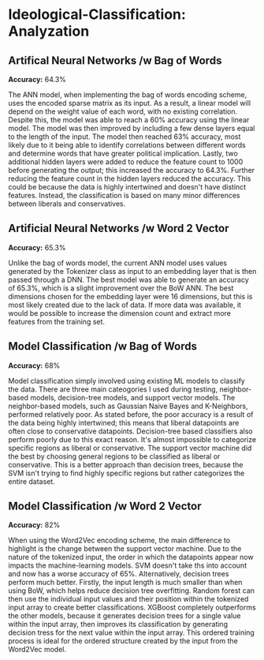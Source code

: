 # Ideological-Classification: Analyzation

## Artifical Neural Networks /w Bag of Words

__Accuracy:__ 64.3%

The ANN model, when implementing the bag of words encoding scheme, uses the encoded sparse matrix as its input. As a result, a linear model will depend on the weight value of each word, with no existing correlation. Despite this, the model was able to reach a 60% accuracy using the linear model. The model was then improved by including a few dense layers equal to the length of the input. The model then reached 63% accuracy, most likely due to it being able to identify correlations between different words and determine words that have greater political implication. Lastly, two additional hidden layers were added to reduce the feature count to 1000 before generating the output; this increased the accuracy to 64.3%. Further reducing the feature count in the hidden layers reduced the accuracy. This could be because the data is highly intertwined and doesn't have distinct features. Instead, the classification is based on many minor differences between liberals and conservatives.

## Artificial Neural Networks /w Word 2 Vector

__Accuracy:__ 65.3%

Unlike the bag of words model, the current ANN model uses values generated by the Tokenizer class as input to an embedding layer that is then passed through a DNN. The best model was able to generate an accuracy of 65.3%, which is a slight improvement over the BoW ANN. The best dimensions chosen for the embedding layer were 16 dimensions, but this is most likely created due to the lack of data. If more data was available, it would be possible to increase the dimension count and extract more features from the training set.

## Model Classification /w Bag of Words

__Accuracy:__ 68%

Model classification simply involved using existing ML models to classify the data. There are three main cateogories I used during testing, neighbor-based models, decision-tree models, and support vector models. The neighbor-based models, such as Gaussian Naive Bayes and K-Neighbors, performed relatively poor. As stated before, the poor accuracy is a result of the data being highly intertwined; this means that liberal datapoints are often close to conservative datapoints. Decision-tree based classifiers also perform poorly due to this exact reason. It's almost impossible to categorize specific regions as liberal or conservative. The support vector machine did the best by choosing general regions to be classified as liberal or conservative. This is a better approach than decision trees, because the SVM isn't trying to find highly specific regions but rather categorizes the entire dataset.

## Model Classification /w Word 2 Vector

__Accuracy:__ 82%

When using the Word2Vec encoding scheme, the main difference to highlight is the change between the support vector machine. Due to the nature of the tokenized input, the order in which the datapoints appear now impacts the machine-learning models. SVM doesn't take ths into account and now has a worse accuracy of 65%. Alternatively, decision trees perform much better. Firstly, the input length is much smaller than when using BoW, which helps reduce decision tree overfitting. Random forest can then use the individual input values and their position within the tokenized input array to create better classifications. XGBoost completely outperforms the other models, because it generates decision trees for a single value within the input array, then improves its classification by generating decision tress for the next value within the input array. This ordered training process is ideal for the ordered structure created by the input from the Word2Vec model.
